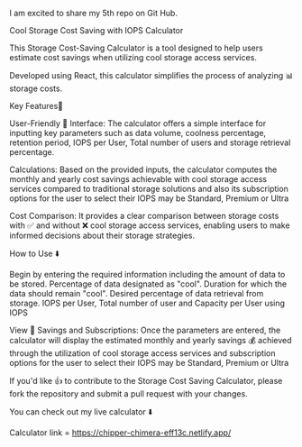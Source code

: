 I am excited to share my 5th repo on Git Hub.

Cool Storage Cost Saving with IOPS Calculator

This Storage Cost-Saving Calculator is a tool designed to help users estimate cost savings when utilizing cool storage access services.

Developed using React, this calculator simplifies the process of analyzing 📊 storage costs.

Key Features🌟

User-Friendly 🤝 Interface: The calculator offers a simple interface for inputting key parameters such as data volume, coolness percentage, retention period, IOPS per User, Total number of users and storage retrieval percentage.

Calculations: Based on the provided inputs, the calculator computes the monthly and yearly cost savings achievable with cool storage access services compared to traditional storage solutions and also its subscription options for the user to select their IOPS may be Standard, Premium or Ultra

Cost Comparison: It provides a clear comparison between storage costs with ✅ and without ❌ cool storage access services, enabling users to make informed decisions about their storage strategies.

How to Use ⬇️

Begin by entering the required information including the amount of data to be stored. Percentage of data designated as "cool". Duration for which the data should remain "cool". Desired percentage of data retrieval from storage. IOPS per User, Total number of user and Capacity per User using IOPS

View 👀 Savings and Subscriptions: Once the parameters are entered, the calculator will display the estimated monthly and yearly savings 💰 achieved through the utilization of cool storage access services and  subscription options for the user to select their IOPS may be Standard, Premium or Ultra

If you'd like 👍 to contribute to the Storage Cost Saving Calculator, please fork the repository and submit a pull request with your changes.

You can check out my live calculator ⬇️

Calculator link = https://chipper-chimera-eff13c.netlify.app/
